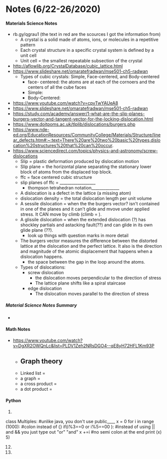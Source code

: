 # Notes (6/22-26/2020)

#### Materials Science Notes 
- rb.gy/qgrau1 (the text in red are the scources I got the information from)
    - A crystal is a solid made of atoms, ions, or molecules in a repetitive pattern
    - Each crystal structure in a specific crystal system is defined by a unit cell
    - Unit cell = the smallest repeatable subsection of the crystal 
- http://aflowlib.org/CrystalDatabase/cubic_lattice.html
- https://www.slideshare.net/omaratefradwan/mse501-ch5-radwan
    - Types of cubic crystals: Simple, Face-centered, and Body-centered
        - face- centered: the atoms are at each of the cornoers and the centers of all the cube faces
        - Simple:
        - Body-Centered: 
- https://www.youtube.com/watch?v=cpvTwYAUeA8 
- https://www.slideshare.net/omaratefradwan/mse501-ch5-radwan
- https://study.com/academy/answer/1-what-are-the-slip-planes-burgers-vector-and-tangent-vector-for-the-locking-dislocation.html
- https://www.doitpoms.ac.uk/tlplib/dislocations/burgers.php
- https://www.nde-ed.org/EducationResources/CommunityCollege/Materials/Structure/linear_defects.htm#:~:text=There%20are%20two%20basic%20types,dislocation%20structures%20that%20can%20occur.
- https://www.sciencedirect.com/topics/physics-and-astronomy/screw-dislocations
    - Slip = plastic deformation produced by dislocation motion
    - Slip plane = the horizontal plane separating the stationary lower block of atoms from the displaced top block.
    - ffc = face centered cubic structure
    - slip planes of ffc = __________________
        - thompson tetrahedran notation______________
    - A dislocation is a defect in the lattice (a missing atom)
    - dislocation density = the total dislocation length per unit volume
    - A sessile dislocation = when the the burgers vector? isn't contained in one of the planes and it can't glide and mvove under applied stress. It CAN move by climb (climb = ).
    - A glissile dislocation = when the extended dislocation (?) has shockley partials and astacking fault(??) and can glide in its own glide plane (??).
        - look up things with question marks in more detail
    - The burgers vector measures the difference between the distorted lattice at the dislocation and the perfect lattice. It also is the direction and magnitude of the atomic displacement that happens when a dislocation happens.
        - the space between the gap in the loop around the atoms.
    - Types of dislocations:
        - screw dislocation
            - the dislocation moves perpendicular to the direction of stress
            - The lattice plane shifts like a spiral staircase 
        - edge dislocation
            - The dislocation moves parallel to the direction of stress
##### Material Science Notes Summary
- 

#### Math Notes
- https://www.youtube.com/watch?v=DgXR2OWQnLc&list=PLDV1Zeh2NRsDGO4--qE8yH72HFL1Km93P
    - Graph theory
        - 
    - Linked list =
    - a graph =
    - a cross product =
    - a dot product =

#### Python
1)
class Multiples: #unlike java, you don't use public____
    x = 0
    for i in range (1000): #colon instead of {}
      if(i%3==0 or i%5==00 ): #instead of using || and && you just type out "or" "and"
        x +=i #no semi colon at the end
    print (x)
5)

12)

13)